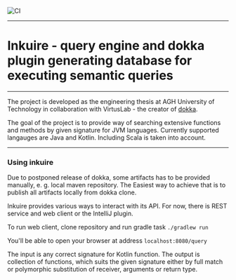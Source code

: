 ![CI](https://github.com/VirtusLab/Inkuire/workflows/CI/badge.svg)

---

# Inkuire - query engine and dokka plugin generating database for executing semantic queries

---

The project is developed as the engineering thesis at AGH University of Technology in collaboration with VirtusLab - the 
creator of [dokka](https://github.com/Kotlin/dokka).

The goal of the project is to provide way of searching extensive functions and methods by given signature for JVM languages.
Currently supported langauges are Java and Kotlin. Including Scala is taken into account.

---

### Using inkuire

Due to postponed release of dokka, some artifacts has to be provided manually, e. g.
local maven repository. The Easiest way to achieve that is to publish all artifacts locally from dokka clone.

Inkuire provides various ways to interact with its API. For now, there is REST service and web client or the IntelliJ plugin.

To run web client, clone repository and run gradle task `./gradlew run`

You'll be able to open your browser at address `localhost:8080/query`

The input is any correct signature for Kotlin function. The output is collection of functions, which suits the given signature
either by full match or polymorphic substitution of receiver, arguments or return type.

